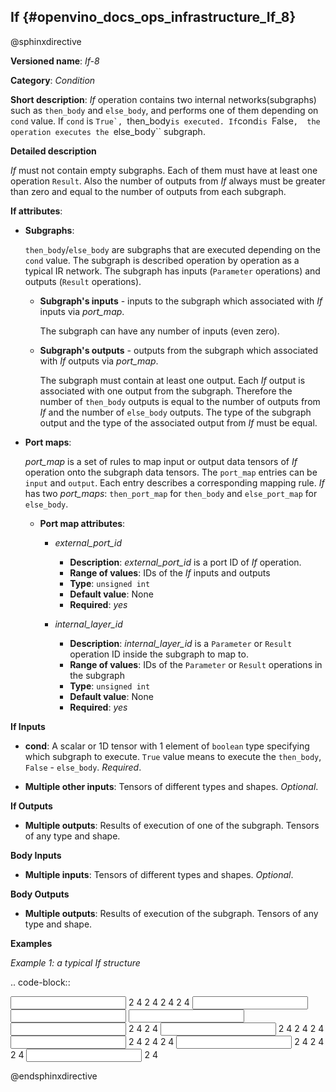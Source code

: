 ## If {#openvino_docs_ops_infrastructure_If_8}

@sphinxdirective

**Versioned name**: *If-8*

**Category**: *Condition*

**Short description**: *If* operation contains two internal networks(subgraphs) such as ``then_body`` and ``else_body``, 
and performs one of them depending on ``cond`` value. If ``cond`` is  ``True`, ``then_body`` is executed. If ``cond`` is  ``False``, 
the operation executes the ``else_body`` subgraph. 

**Detailed description**

*If* must not contain empty subgraphs. Each of them must have at least one operation ``Result``. 
Also the number of outputs from *If* always must be greater than zero and equal to the number of outputs from each subgraph.

**If attributes**:

* **Subgraphs**:

  ``then_body``/``else_body`` are subgraphs that are executed depending on the ``cond`` value. 
  The subgraph is described operation by operation as a typical IR network. 
  The subgraph has inputs (``Parameter`` operations) and outputs (``Result`` operations).

  * **Subgraph's inputs** - inputs to the subgraph which associated with *If* inputs via *port_map*. 

    The subgraph can have any number of inputs (even zero).

  * **Subgraph's outputs** - outputs from the subgraph which associated with *If* outputs via *port_map*.

    The subgraph must contain at least one output. Each *If* output is associated with one output from the subgraph. 
    Therefore the number of ``then_body`` outputs is equal to the number of outputs from *If* and 
    the number of ``else_body`` outputs.
    The type of the subgraph output and the type of the associated output from *If* must be equal.


* **Port maps**:

  *port_map* is a set of rules to map input or output data tensors of *If* operation onto the subgraph data tensors. 
  The ``port_map`` entries can be ``input`` and ``output``. Each entry describes a corresponding mapping rule. 
  *If* has two *port_maps*: ``then_port_map`` for ``then_body`` and ``else_port_map`` for ``else_body``.

  * **Port map attributes**:

    * *external_port_id*

      * **Description**: *external_port_id* is a port ID of *If* operation.
      * **Range of values**: IDs of the *If* inputs and outputs
      * **Type**: ``unsigned int``
      * **Default value**: None
      * **Required**: *yes*

    * *internal_layer_id*

      * **Description**: *internal_layer_id* is a ``Parameter`` or ``Result`` operation ID inside 
      the subgraph to map to.
      * **Range of values**: IDs of the ``Parameter`` or ``Result`` operations in the subgraph
      * **Type**: ``unsigned int``
      * **Default value**: None
      * **Required**: *yes* 

**If Inputs**


* **cond**: A scalar or 1D tensor with 1 element of ``boolean`` type specifying which subgraph to execute. 
``True`` value means to execute the ``then_body``, ``False`` - ``else_body``. *Required*.

* **Multiple other inputs**: Tensors of different types and shapes. *Optional*.

**If Outputs**

* **Multiple outputs**: Results of execution of one of the subgraph. Tensors of any type and shape.


**Body Inputs**

* **Multiple inputs**: Tensors of different types and shapes. *Optional*.


**Body Outputs**

* **Multiple outputs**: Results of execution of the subgraph. Tensors of any type and shape.


**Examples**

*Example 1: a typical If structure*


.. code-block::

   <layer id="6" name="if/cond" type="If" version="opset8">
       <input>
           <port id="0"/>
           <port id="1">
               <dim>2</dim>
               <dim>4</dim>
           </port>
           <port id="2">
               <dim>2</dim>
               <dim>4</dim>
           </port>
           <port id="3">
               <dim>2</dim>
               <dim>4</dim>
           </port>
       </input>
       <output>
           <port id="4" names="if/cond/Identity:0,if/cond:0" precision="FP32">
               <dim>2</dim>
               <dim>4</dim>
           </port>
       </output>
       <then_port_map>
           <input external_port_id="1" internal_layer_id="0"/>
           <input external_port_id="2" internal_layer_id="1"/>
           <output external_port_id="0" internal_layer_id="3"/>
       </then_port_map>
       <else_port_map>
           <input external_port_id="1" internal_layer_id="0"/>
           <input external_port_id="3" internal_layer_id="1"/>
           <output external_port_id="0" internal_layer_id="3"/>
       </else_port_map>
       <then_body>
           <layers>
               <layer id="0" name="add_x" type="Parameter" version="opset1">
                   <data element_type="f32" shape="2,4"/>
                   <output>
                       <port id="0" names="add_x:0" precision="FP32">
                           <dim>2</dim>
                           <dim>4</dim>
                       </port>
                   </output>
               </layer>
               <layer id="1" name="add_z" type="Parameter" version="opset1">
                   <data element_type="f32" shape="2,4"/>
                   <output>
                       <port id="0" names="add_z:0" precision="FP32">
                           <dim>2</dim>
                           <dim>4</dim>
                       </port>
                   </output>
               </layer>
               <layer id="2" name="Add" type="Add" version="opset1">
                   <data auto_broadcast="numpy"/>
                   <input>
                       <port id="0">
                           <dim>2</dim>
                           <dim>4</dim>
                       </port>
                       <port id="1">
                           <dim>2</dim>
                           <dim>4</dim>
                       </port>
                   </input>
                   <output>
                       <port id="2" names="Add:0" precision="FP32">
                           <dim>2</dim>
                           <dim>4</dim>
                       </port>
                   </output>
               </layer>
               <layer id="3" name="Identity/sink_port_0" type="Result" version="opset1">
                   <input>
                       <port id="0">
                           <dim>2</dim>
                           <dim>4</dim>
                       </port>
                   </input>
               </layer>
           </layers>
           <edges>
               <edge from-layer="0" from-port="0" to-layer="2" to-port="0"/>
               <edge from-layer="1" from-port="0" to-layer="2" to-port="1"/>
               <edge from-layer="2" from-port="2" to-layer="3" to-port="0"/>
           </edges>
       </then_body>
       <else_body>
           <layers>
               <layer id="0" name="add_x" type="Parameter" version="opset1">
                   <data element_type="f32" shape="2,4"/>
                   <output>
                       <port id="0" names="add_x:0" precision="FP32">
                           <dim>2</dim>
                           <dim>4</dim>
                       </port>
                   </output>
               </layer>
               <layer id="1" name="add_w" type="Parameter" version="opset1">
                   <data element_type="f32" shape="2,4"/>
                   <output>
                       <port id="0" names="add_w:0" precision="FP32">
                           <dim>2</dim>
                           <dim>4</dim>
                       </port>
                   </output>
               </layer>
               <layer id="2" name="Add" type="Add" version="opset1">
                   <data auto_broadcast="numpy"/>
                   <input>
                       <port id="0">
                           <dim>2</dim>
                           <dim>4</dim>
                       </port>
                       <port id="1">
                           <dim>2</dim>
                           <dim>4</dim>
                       </port>
                   </input>
                   <output>
                       <port id="2" names="Add:0" precision="FP32">
                           <dim>2</dim>
                           <dim>4</dim>
                       </port>
                   </output>
               </layer>
               <layer id="3" name="Identity/sink_port_0" type="Result" version="opset1">
                   <input>
                       <port id="0">
                           <dim>2</dim>
                           <dim>4</dim>
                       </port>
                   </input>
               </layer>
           </layers>
           <edges>
               <edge from-layer="0" from-port="0" to-layer="2" to-port="0"/>
               <edge from-layer="1" from-port="0" to-layer="2" to-port="1"/>
               <edge from-layer="2" from-port="2" to-layer="3" to-port="0"/>
           </edges>
       </else_body>
   </layer>


@endsphinxdirective

